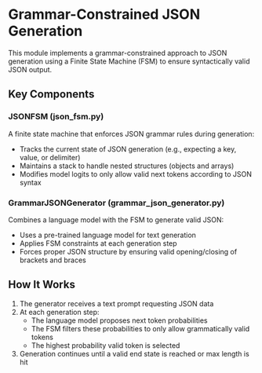 # Grammar-Constrained JSON Generation

This module implements a grammar-constrained approach to JSON generation using a Finite State Machine (FSM) to ensure syntactically valid JSON output.

## Key Components

### JSONFSM (json_fsm.py)
A finite state machine that enforces JSON grammar rules during generation:
- Tracks the current state of JSON generation (e.g., expecting a key, value, or delimiter)
- Maintains a stack to handle nested structures (objects and arrays)
- Modifies model logits to only allow valid next tokens according to JSON syntax

### GrammarJSONGenerator (grammar_json_generator.py)
Combines a language model with the FSM to generate valid JSON:
- Uses a pre-trained language model for text generation
- Applies FSM constraints at each generation step
- Forces proper JSON structure by ensuring valid opening/closing of brackets and braces

## How It Works

1. The generator receives a text prompt requesting JSON data
2. At each generation step:
   - The language model proposes next token probabilities
   - The FSM filters these probabilities to only allow grammatically valid tokens
   - The highest probability valid token is selected
3. Generation continues until a valid end state is reached or max length is hit